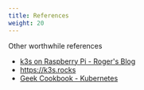 ```yaml
---
title: References
weight: 20
---
```


Other worthwhile references

* [k3s on Raspberry Pi - Roger's Blog](https://blog.differentpla.net/blog/2020/02/06/k3s-raspi-intro/)
* <https://k3s.rocks>
* [Geek Cookbook - Kubernetes](https://geek-cookbook.funkypenguin.co.nz/kubernetes/)
